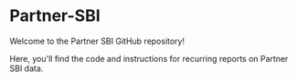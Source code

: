 # Partner-SBI

Welcome to the Partner SBI GitHub repository!

Here, you'll find the code and instructions for recurring reports on Partner SBI data.
